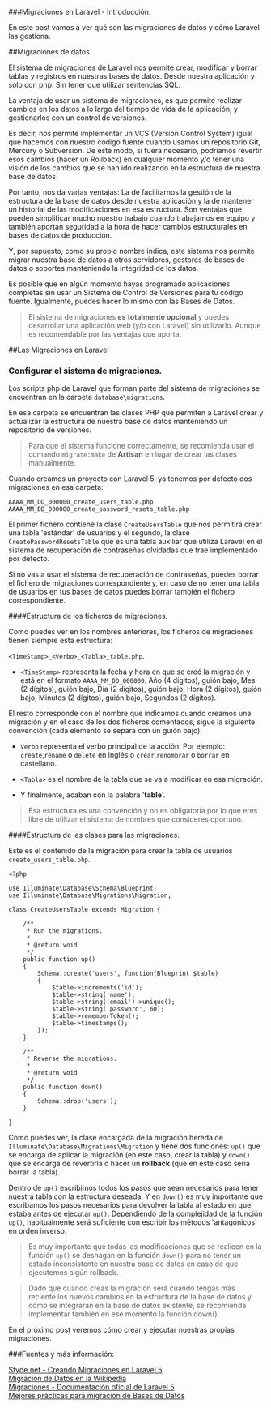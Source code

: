 ###Migraciones en Laravel - Introducción.

En este post vamos a ver qué son las migraciones de datos y cómo Laravel las gestiona.

##Migraciones de datos.

El sistema de migraciones de Laravel nos permite crear, modificar y borrar tablas y registros en nuestras bases de datos. Desde nuestra aplicación y sólo con php. Sin tener que utilizar sentencias SQL.

La ventaja de usar un sistema de migraciones, es que permite realizar cambios en los datos a lo largo del tiempo de vida de la aplicación, y gestionarlos con un control de versiones. 

Es decir, nos permite implementar un VCS (Version Control System) igual que hacemos con nuestro código fuente cuando usamos un repositorio Git, Mercury o Subversion. De este modo, si fuera necesario, podríamos revertir esos cambios (hacer un Rollback) en cualquier momento y/o tener una visión de los cambios que se han ido realizando en la estructura de nuestra base de datos.

Por tanto, nos da varias ventajas: La de facilitarnos la gestión de la estructura de la base de datos desde nuestra aplicación y la de mantener un historial de las modificaciones en esa estructura. Son ventajas que pueden simplificar mucho nuestro trabajo cuando trabajamos en equipo y también aportan seguridad a la hora de hacer cambios estructurales en bases de datos de producción.

Y, por supuesto, como su propio nombre indica, este sistema nos permite migrar nuestra base de datos a otros servidores, gestores de bases de datos o soportes manteniendo la integridad de los datos.

Es posible que en algún momento hayas programado aplicaciones completas sin usar un Sistema de Control de Versiones para tu código fuente. Igualmente, puedes hacer lo mismo con las Bases de Datos. 

> El sistema de migraciones **es totalmente opcional** y puedes desarrollar una aplicación web (y/o con Laravel) sin utilizarlo. Aunque es recomendable por las ventajas que aporta.

##Las Migraciones en Laravel
### Configurar el sistema de migraciones.

Los scripts php de Laravel que forman parte del sistema de migraciones se encuentran en la carpeta `database\migrations`.

En esa carpeta se encuentran las clases PHP que permiten a Laravel crear y actualizar la estructura de nuestra base de datos manteniendo un repositorio de versiones. 

> Para que el sistema funcione correctamente, se recomienda usar el comando `migrate:make` de __Artisan__ en lugar de crear las clases manualmente.

Cuando creamos un proyecto con Laravel 5, ya tenemos por defecto dos migraciones en esa carpeta:

```
AAAA_MM_DD_000000_create_users_table.php
AAAA_MM_DD_000000_create_password_resets_table.php
```
	
El primer fichero contiene la clase `CreateUsersTable` que nos permitirá crear una tabla 'estándar' de usuarios y el segundo, la clase `CreatePasswordResetsTable` que es una tabla auxiliar que utiliza Laravel en el sistema de recuperación de contraseñas olvidadas que trae implementado por defecto.

Si no vas a usar el sistema de recuperación de contraseñas, puedes borrar el fichero de migraciones correspondiente y, en caso de no tener una tabla de usuarios en tus bases de datos puedes borrar también el fichero correspondiente.

####Estructura de los ficheros de migraciones.

Como puedes ver en los nombres anteriores, los ficheros de migraciones tienen siempre esta estructura: 

`<TimeStamp>_<Verbo>_<Tabla>_table.php`.

- `<TimeStamp>` representa la fecha y hora en que se creó la migración y está en el formato `AAAA_MM_DD_000000`. Año (4 dígitos), guión bajo, Mes (2 dígitos), guión bajo, Día (2 dígitos), guión bajo, Hora (2 dígitos), guión bajo, Minutos (2 dígitos), guión bajo, Segundos (2 dígitos).

El resto corresponde con el nombre que indicamos cuando creamos una migración y en el caso de los dos ficheros comentados, sigue la siguiente convención (cada elemento se separa con un guión bajo):
 
- `Verbo` representa el verbo principal de la acción. Por ejemplo: `create`,`rename` o `delete` en inglés o `crear`,`renombrar` o `borrar` en castellano.

- `<Tabla>` es el nombre de la tabla que se va a modificar en esa migración.

- Y finalmente, acaban con la palabra '__table__'.

> Esa estructura es una convención y no es obligatoria por lo que eres libre de utilizar el sistema de nombres que consideres oportuno.

####Estructura de las clases para las migraciones.

Este es el contenido de la migración para crear la tabla de usuarios `create_users_table.php`.

	<?php

	use Illuminate\Database\Schema\Blueprint;
	use Illuminate\Database\Migrations\Migration;

	class CreateUsersTable extends Migration {

		/**
		 * Run the migrations.
		 *
		 * @return void
		 */
		public function up()
		{
			Schema::create('users', function(Blueprint $table)
			{
				$table->increments('id');
				$table->string('name');
				$table->string('email')->unique();
				$table->string('password', 60);
				$table->rememberToken();
				$table->timestamps();
			});
		}

		/**
		 * Reverse the migrations.
		 *
		 * @return void
		 */
		public function down()
		{
			Schema::drop('users');
		}

	}
 
Como puedes ver, la clase encargada de la migración hereda de `Illuminate\Database\Migrations\Migration` y tiene dos funciones: `up()` que se encarga de aplicar la migración (en este caso, crear la tabla) y `down()` que se encarga de revertirla o hacer un __rollback__ (que en este caso sería borrar la tabla).

Dentro de `up()` escribimos todos los pasos que sean necesarios para tener nuestra tabla con la estructura deseada. Y en `down()` es muy importante que escribamos los pasos necesarios para devolver la tabla al estado en que estaba antes de ejecutar `up()`. Dependiendo de la complejidad de la función `up()`, habitualmente será suficiente con escribir los métodos 'antagónicos' en orden inverso.

> Es muy importante que todas las modificaciones que se realicen en la función `up()` se deshagan en la función `down()` para no tener un estado inconsistente en nuestra base de datos en caso de que ejecutemos algún rollback.  

> Dado que cuando creas la migración será cuando tengas más reciente los nuevos cambios en la estructura de la base de datos y cómo se integrarán en la base de datos existente, se recomienda implementar también en ese momento la función down().

En el próximo post veremos cómo crear y ejecutar nuestras propias migraciones.

###Fuentes y más información:

[Styde.net - Creando Migraciones en Laravel 5](https://styde.net/creando-migraciones-en-laravel-5/)  
[Migración de Datos en la Wikipedia](http://es.wikipedia.org/wiki/Migraci%C3%B3n_de_datos)  
[Migraciones - Documentación oficial de Laravel 5](http://laravel.montogeek.co/5.0/migrations)  
[Mejores prácticas para migración de Bases de Datos](http://es.slideshare.net/carlosgruiz.arahat/mejores-prcticas-para-migracin-de-bases-de-datos)  